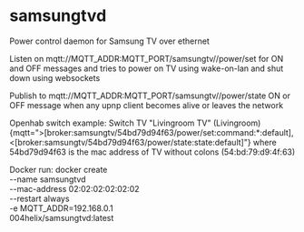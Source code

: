 # samsungtvd

Power control daemon for Samsung TV over ethernet

Listen on
 mqtt://MQTT_ADDR:MQTT_PORT/samsungtv/<mac-addr-without-colons>/power/set
for ON and OFF messages and tries to power on TV using wake-on-lan and
shut down using websockets

Publish to
 mqtt://MQTT_ADDR:MQTT_PORT/samsungtv/<mac-addr-without-colons>/power/state
ON or OFF message when any upnp client becomes alive or leaves the network

Openhab switch example:
 Switch TV "Livingroom TV" <screen> (Livingroom) {mqtt=">[broker:samsungtv/54bd79d94f63/power/set:command:*:default],<[broker:samsungtv/54bd79d94f63/power/state:state:default]"}
where 54bd79d94f63 is the mac address of TV without colons (54:bd:79:d9:4f:63)

Docker run:
 docker create \
  --name samsungtvd \
  --mac-address 02:02:02:02:02:02 \
  --restart always \
  -e MQTT_ADDR=192.168.0.1 \
  004helix/samsungtvd:latest
